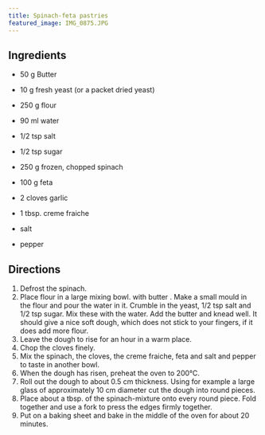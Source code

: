 ```yaml
---
title: Spinach-feta pastries
featured_image: IMG_0875.JPG
---
```


## Ingredients

- 50 g Butter
- 10 g fresh yeast (or a packet dried yeast)
- 250 g flour
- 90 ml water
- 1/2 tsp salt
- 1/2 tsp sugar

- 250 g frozen, chopped spinach
- 100 g feta
- 2 cloves garlic
- 1 tbsp. creme fraiche
- salt
- pepper

## Directions

1. Defrost the spinach.
2. Place flour in a large mixing bowl. with butter . Make a small mould in the flour and pour the water in it. Crumble in the yeast, 1/2 tsp salt and 1/2 tsp sugar. Mix these with the water. Add the butter and knead well. It should give a nice soft dough, which does not stick to your fingers, if it does add more flour.
3. Leave the dough to rise for an hour in a warm place.
4. Chop the cloves finely.
5. Mix the spinach, the cloves, the creme fraiche, feta and salt and pepper to taste in another bowl.
6. When the dough has risen, preheat the oven to 200&#176;C.
7. Roll out the dough to about 0.5 cm thickness. Using for example a large glass of approximately 10 cm diameter cut the dough into round pieces.
8. Place about a tbsp. of the spinach-mixture onto every round piece. Fold together and use a fork to press the edges firmly together.
9. Put on a baking sheet and bake in the middle of the oven for about 20 minutes.
